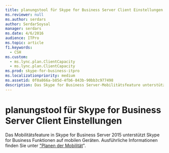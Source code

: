 ```yaml
---
title: planungstool für Skype for Business Server Client Einstellungen
ms.reviewer: null
ms.author: serdars
author: SerdarSoysal
manager: serdars
ms.date: 4/6/2016
audience: ITPro
ms.topic: article
f1.keywords:
  - CSH
ms.custom:
  - ms.lync.plan.ClientCapacity
  - ms.lync.plan.ClientCapacity
ms.prod: skype-for-business-itpro
ms.localizationpriority: medium
ms.assetid: 0f0a866a-b85d-4fb6-843b-90bb3c977498
description: Das Skype for Business Server-Mobilitätsfeature unterstützt Skype Funktionen auf mobilen Geräten. Ausführliche Informationen finden Sie unter "Planen der Mobilität".
---
```


# <a name="skype-for-business-server-client-settings-planning-tool"></a>planungstool für Skype for Business Server Client Einstellungen

Das Mobilitätsfeature in Skype for Business Server 2015 unterstützt Skype for Business Funktionen auf mobilen Geräten. Ausführliche Informationen finden Sie unter ["Planen der Mobilität](/previous-versions/office/lync-server-2013/lync-server-2013-planning-for-mobility)".
